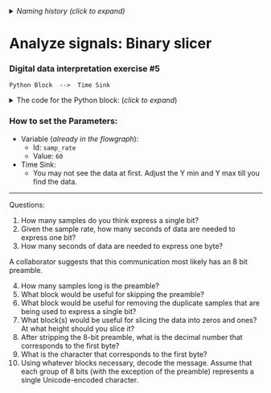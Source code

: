 <details><summary><i>Naming history (click to expand)</i></summary>
<pre>
2022 Aug 11: 033-PySDR-write-file.md
2022 Aug 30: 133-PySDR-write-file.md
2023 Jan 28: 130-Sig-interpret-practice-5.md
2023 May 22: 033_Analyze_Sig_Binary_Slicer.md
</pre>
</details>

# Analyze signals: Binary slicer

### Digital data interpretation exercise #5

```
Python Block  -->  Time Sink
```

<details><summary>The code for the Python block: (<i>click to expand</i>)</summary>

Note: this code is not meant to be readable. Rather, the goal of this exercise is to explore the mystery signal using the Time Sink, Waterfall sink, etc.

```python3
import numpy as np
from gnuradio import gr
from functools import reduce
from operator import concat
import random



name = "Mystery Signal 5"
out_sig_port_0 = np.float32



def use_func(state_container):
    idx = state_container["count"] // 6
    content = state_container["content"]
    if idx >= len(content):
        return None
    noise = random.random() * 0.5
    retval = content[idx] * 3 + 1 + noise
    state_container["count"] += 1
    return retval


def unpackOne(x):
    return list(map(int, f"{x:b}".zfill(8)))


def unpackbits(x):
    return reduce(concat, map(unpackOne, x))


class blk(gr.basic_block):

    def __init__(self):
        gr.basic_block.__init__(
            self,
            name=name,
            in_sig=[],
            out_sig=[out_sig_port_0]
        )
        
        self.use_func = use_func
        content_packed = [170, 84, 72, 69, 32, 84, 69, 65, 32, 73, 83, 32, 82, 69, 65, 68, 89, 32, 84, 79, 32, 68, 82, 73, 78, 75, 46, 32, 32, 32, 32, 32, 32, 32]
        
        self.state_container = {
            "count": 0,
            "content": unpackbits(content_packed)
        }


    def general_work(self, input_items, output_items):
        outval = self.use_func(self.state_container)
        if outval == None:
            return 0
        else:
            dt = output_items[0][0].dtype
            npified = np.array(outval, dtype=dt)
            output_items[0][0] = npified
            return 1

```
</details>

### How to set the Parameters:

- Variable (_already in the flowgraph_):
  - Id: `samp_rate`
  - Value: `60`
- Time Sink:
  - You may not see the data at first. Adjust the Y min and Y max till you find the data.

---

Questions:

1. How many samples do you think express a single bit?
2. Given the sample rate, how many seconds of data are needed to express one bit?
3. How many seconds of data are needed to express one byte?

A collaborator suggests that this communication most likely has an 8 bit preamble.

4. How many samples long is the preamble?
5. What block would be useful for skipping the preamble?
6. What block would be useful for removing the duplicate samples that are being used to express a single bit?
7. What block(s) would be useful for slicing the data into zeros and ones? At what height should you slice it?
8. After stripping the 8-bit preamble, what is the decimal number that corresponds to the first byte?
9.  What is the character that corresponds to the first byte?
10. Using whatever blocks necessary, decode the message. Assume that each group of 8 bits (with the exception of the preamble) represents a single Unicode-encoded character.
